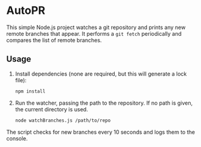 # AutoPR

This simple Node.js project watches a git repository and prints any new remote branches that appear. It performs a `git fetch` periodically and compares the list of remote branches.

## Usage

1. Install dependencies (none are required, but this will generate a lock file):
   ```bash
   npm install
   ```
2. Run the watcher, passing the path to the repository. If no path is given, the current directory is used.
   ```bash
   node watchBranches.js /path/to/repo
   ```

The script checks for new branches every 10 seconds and logs them to the console.

